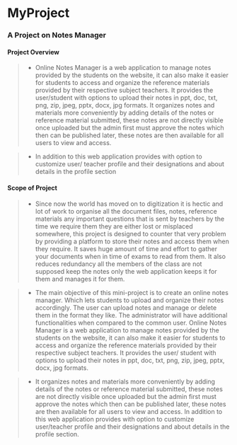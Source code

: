# MyProject
### A Project on Notes Manager

#### Project Overview
> - Online Notes Manager is a web application to manage notes provided by the
students on the website, it can also make it easier for students to access and organize
the reference materials provided by their respective subject teachers. It provides the
user/student with options to upload their notes in ppt, doc, txt, png, zip, jpeg, pptx,
docx, jpg formats. It organizes notes and materials more conveniently by adding
details of the notes or reference material submitted, these notes are not directly
visible once uploaded but the admin first must approve the notes which then can be
published later, these notes are then available for all users to view and access.

> - In addition to this web application provides with option to customize user/
teacher profile and their designations and about details in the profile section

#### Scope of Project
> - Since now the world has moved on to digitization it is hectic and lot of work to
organise all the document files, notes, reference materials any important questions
that is sent by teachers by the time we require them they are either lost or misplaced
somewhere, this project is designed to counter that very problem by providing a platform
to store their notes and access them when they require. It saves huge amount of time and
effort to gather your documents when in time of exams to read from them. It also
reduces redundancy all the members of the class are not supposed keep the notes only the
web application keeps it for them and manages it for them.

> - The main objective of this mini-project is to create an online notes manager.
Which lets students to upload and organize their notes accordingly. The user can
upload notes and manage or delete them in the format they like. The administrator
will have additional functionalities when compared to the common user. Online
Notes Manager is a web application to manage notes provided by the students on
the website, it can also make it easier for students to access and organize the
reference materials provided by their respective subject teachers. It provides the user/
student with options to upload their notes in ppt, doc, txt, png, zip, jpeg, pptx, docx, jpg
formats.

> - It organizes notes and materials more conveniently by adding details of the
notes or reference material submitted, these notes are not directly visible once
uploaded but the admin first must approve the notes which then can be published
later, these notes are then available for all users to view and access. In addition to this
web application provides with option to customize user/teacher profile and their
designations and about details in the profile section.
